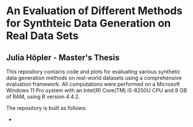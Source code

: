 # An Evaluation of Different Methods for Synthteic Data Generation on Real Data Sets

## Julia Höpler - Master's Thesis

This repository contains code and plots for evaluating various synthetic data generation methods on real-world datasets using a comprehensive evaluation framework. All computations were performed on a Microsoft Windows 11 Pro system with an Intel(R) Core(TM) i5-8250U CPU and 8 GB of RAM, using R version 4.4.2.

The repository is built as follows:

* 
